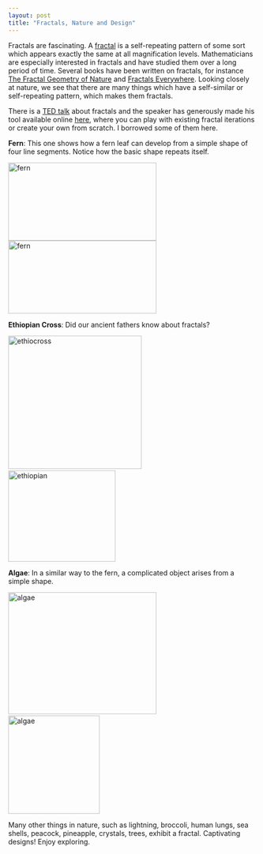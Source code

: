 ```yaml
---
layout: post
title: "Fractals, Nature and Design"
---
```


Fractals are fascinating. A <a title="Fractal" href="http://en.wikipedia.org/wiki/Fractal" target="_blank" rel="noopener noreferrer">fractal</a> is a self-repeating pattern of some sort which appears exactly the same at all magnification levels. Mathematicians are especially interested in fractals and have studied them over a long period of time. Several books have been written on fractals, for instance <a title="The Fractal Geometry of Nature" href="http://www.amazon.com/Fractal-Geometry-Nature-Benoit-Mandelbrot/dp/0716711869" target="_blank" rel="noopener noreferrer">The Fractal Geometry of Nature</a> and <a title="Fractals Everywhere" href="http://www.amazon.com/Fractals-Everywhere-Dover-Books-Mathematics/dp/0486488705/ref=sr_1_1?s=books&amp;ie=UTF8&amp;qid=1395481868&amp;sr=1-1&amp;keywords=fractals+everywhere" target="_blank" rel="noopener noreferrer">Fractals Everywhere</a>. Looking closely at nature, we see that there are many things which have a self-similar or self-repeating pattern, which makes them fractals.

There is a <a title="Ron Eglash - African Fractals" href="http://www.ted.com/talks/ron_eglash_on_african_fractals" target="_blank" rel="noopener noreferrer">TED talk</a> about fractals and the speaker has generously made his tool available online <a title="Fractal generator" href="http://csdt.rpi.edu/african/African_Fractals/background5.html" target="_blank" rel="noopener noreferrer">here</a>, where you can play with existing fractal iterations or create your own from scratch. I borrowed some of them here.

<strong>Fern</strong>: This one shows how a fern leaf can develop from a simple shape of four line segments. Notice how the basic shape repeats itself.

<a href="https://yaredwb.com/wp-content/uploads/2014/03/fern.gif"><img class="alignnone size-medium wp-image-74" src="https://yaredwb.com/wp-content/uploads/2014/03/fern.gif?w=300" alt="fern" width="300" height="158" /></a><a href="https://yaredwb.com/wp-content/uploads/2014/03/fern.png"><img class="alignnone size-medium wp-image-76" src="https://yaredwb.com/wp-content/uploads/2014/03/fern.png?w=300" alt="fern" width="300" height="148" /></a>

<strong>Ethiopian Cross</strong>: Did our ancient fathers know about fractals?

<a href="https://yaredwb.com/wp-content/uploads/2014/03/ethiocross2.gif"><img class="alignnone  wp-image-85" src="https://yaredwb.com/wp-content/uploads/2014/03/ethiocross2.gif?w=300" alt="ethiocross" width="270" height="270" /></a>             <img class="alignnone size-full wp-image-80" src="https://yaredwb.com/wp-content/uploads/2014/03/ethiopian.jpg" alt="ethiopian" width="217" height="185" />

<strong>Algae</strong>: In a similar way to the fern, a complicated object arises from a simple shape.

<a href="https://yaredwb.com/wp-content/uploads/2014/03/algae.gif"><img class="alignnone wp-image-93 size-medium" src="https://yaredwb.com/wp-content/uploads/2014/03/algae.gif?w=300" alt="algae" width="300" height="247" /></a>     <a href="https://yaredwb.com/wp-content/uploads/2014/03/algae.png"><img class="alignnone wp-image-94 size-medium" src="https://yaredwb.com/wp-content/uploads/2014/03/algae.png?w=185" alt="algae" width="185" height="199" /></a>

Many other things in nature, such as lightning, broccoli, human lungs, sea shells, peacock, pineapple, crystals, trees, exhibit a fractal. Captivating designs! Enjoy exploring.
